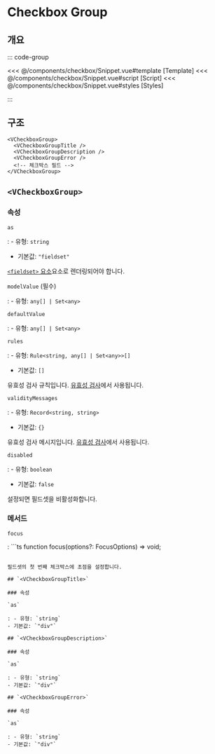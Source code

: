 <script setup lang="ts">
import Snippet from "./Snippet.vue";
</script>

# Checkbox Group

## 개요

<VComponentPreview>
  <Snippet />
</VComponentPreview>

::: code-group

<<< @/components/checkbox/Snippet.vue#template [Template]
<<< @/components/checkbox/Snippet.vue#script [Script]
<<< @/components/checkbox/Snippet.vue#styles [Styles]

:::

## 구조

```vue-html
<VCheckboxGroup>
  <VCheckboxGroupTitle />
  <VCheckboxGroupDescription />
  <VCheckboxGroupError />
  <!-- 체크박스 필드 -->
</VCheckboxGroup>
```

## `<VCheckboxGroup>`

### 속성

`as`

: - 유형: `string`
  - 기본값: `"fieldset"`

  [`<fieldset>` 요소](https://developer.mozilla.org/en-US/docs/Web/HTML/Element/fieldset)요소로 렌더링되어야 합니다.

`modelValue` (필수)

: - 유형: `any[] | Set<any>`

`defaultValue`

: - 유형: `any[] | Set<any>`

`rules`

: - 유형: `Rule<string, any[] | Set<any>>[]`
  - 기본값: `[]`

  유효성 검사 규칙입니다. [유효성 검사](/guide/basic/validation/)에서 사용됩니다.

`validityMessages`

: - 유형: `Record<string, string>`
  - 기본값: `{}`

  유효성 검사 메시지입니다. [유효성 검사](/guide/basic/validation/)에서 사용됩니다.

`disabled`

: - 유형: `boolean`
  - 기본값: `false`

  설정되면 필드셋을 비활성화합니다.

### 메서드

`focus`

: ```ts
  function focus(options?: FocusOptions) => void;
  ```

  필드셋의 첫 번째 체크박스에 초점을 설정합니다.

## `<VCheckboxGroupTitle>`

### 속성

`as`

: - 유형: `string`
  - 기본값: `"div"`

## `<VCheckboxGroupDescription>`

### 속성

`as`

: - 유형: `string`
  - 기본값: `"div"`

## `<VCheckboxGroupError>`

### 속성

`as`

: - 유형: `string`
  - 기본값: `"div"`
